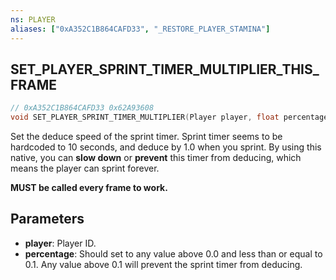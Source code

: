 ```yaml
---
ns: PLAYER
aliases: ["0xA352C1B864CAFD33", "_RESTORE_PLAYER_STAMINA"]
---
```

## SET_PLAYER_SPRINT_TIMER_MULTIPLIER_THIS_FRAME

```c
// 0xA352C1B864CAFD33 0x62A93608
void SET_PLAYER_SPRINT_TIMER_MULTIPLIER(Player player, float percentage);
```
Set the deduce speed of the sprint timer. Sprint timer seems to be hardcoded to 10 seconds, and deduce by 1.0 when you sprint.
By using this native, you can **slow down** or **prevent** this timer from deducing, which means the player can sprint forever.

**MUST be called every frame to work.**

## Parameters
* **player**: Player ID.
* **percentage**: Should set to any value above 0.0 and less than or equal to 0.1. Any value above 0.1 will prevent the sprint timer from deducing.

